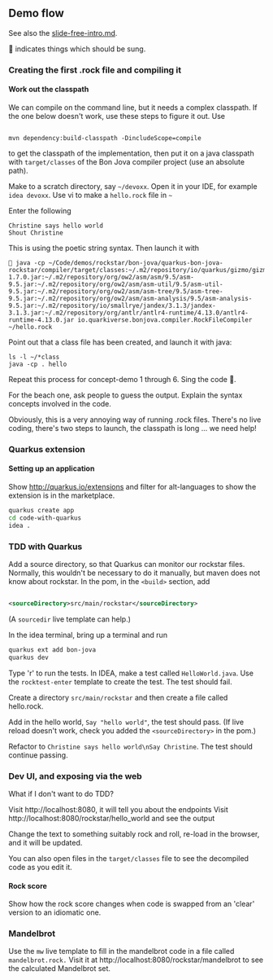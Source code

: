 ## Demo flow

See also the [slide-free-intro.md](slide-free-intro.md).

🎵 indicates things which should be sung.

### Creating the first .rock file and compiling it

#### Work out the classpath

We can compile on the command line, but it needs a complex classpath. If the one below doesn't work, use these steps to
figure it out. Use

```shell

mvn dependency:build-classpath -DincludeScope=compile
 ```

to get the classpath of the implementation, then put it on a java classpath with `target/classes` of the Bon Jova
compiler project (use an absolute path).

Make to a scratch directory, say `~/devoxx`. Open it in your IDE, for example `idea devoxx`.
Use vi to make a `hello.rock` file in `~`

Enter the following

```shell
Christine says hello world
Shout Christine
```

This is using the poetic string syntax. Then launch it with

```
🎵 java -cp ~/Code/demos/rockstar/bon-jova/quarkus-bon-jova-rockstar/compiler/target/classes:~/.m2/repository/io/quarkus/gizmo/gizmo/1.7.0/gizmo-1.7.0.jar:~/.m2/repository/org/ow2/asm/asm/9.5/asm-9.5.jar:~/.m2/repository/org/ow2/asm/asm-util/9.5/asm-util-9.5.jar:~/.m2/repository/org/ow2/asm/asm-tree/9.5/asm-tree-9.5.jar:~/.m2/repository/org/ow2/asm/asm-analysis/9.5/asm-analysis-9.5.jar:~/.m2/repository/io/smallrye/jandex/3.1.3/jandex-3.1.3.jar:~/.m2/repository/org/antlr/antlr4-runtime/4.13.0/antlr4-runtime-4.13.0.jar io.quarkiverse.bonjova.compiler.RockFileCompiler ~/hello.rock
```

Point out that a class file has been created, and launch it with java:

```shell
ls -l ~/*class
java -cp . hello
```

Repeat this process for concept-demo 1 through 6. Sing the code 🎵.

For the beach one, ask people to guess the output. Explain the syntax concepts involved in the code.

Obviously, this is a very annoying way of running .rock files. There's no live coding, there's two steps to launch, the
classpath is long ... we need help!

### Quarkus extension

#### Setting up an application

Show http://quarkus.io/extensions and filter for alt-languages to show the extension is in the marketplace.

```sh
quarkus create app
cd code-with-quarkus
idea .
```

### TDD with Quarkus

Add a source directory, so that Quarkus can monitor our rockstar files. Normally, this wouldn't be necessary to do it
manually, but maven does not know about rockstar. In the pom, in the `<build>` section, add

```xml

<sourceDirectory>src/main/rockstar</sourceDirectory>
```

(A `sourcedir` live template can help.)

In the idea terminal, bring up a terminal and run

```sh
quarkus ext add bon-jova
quarkus dev
```

Type 'r' to run the tests. In IDEA, make a test called `HelloWorld.java`. Use the `rocktest-enter` template to create
the test.
The test should fail.

Create a directory `src/main/rockstar` and then create a file called hello.rock.

Add in the hello world, `Say "hello world"`, the test should pass.
(If live reload doesn't work, check you added the `<sourceDirectory>` in the pom.)

Refactor to `Christine says hello world\nSay Christine`. The test should continue passing.

### Dev UI, and exposing via the web

What if I don't want to do TDD?

Visit http://localhost:8080, it will tell you about the endpoints
Visit http://localhost:8080/rockstar/hello_world and see the output

Change the text to something suitably rock and roll, re-load in the browser, and it will be updated.

You can also open files in the `target/classes` file to see the decompiled code as you edit it.

#### Rock score

Show how the rock score changes when code is swapped from an 'clear' version to an idiomatic one.

### Mandelbrot

Use the `mw` live template to fill in the mandelbrot code in a file called `mandelbrot.rock.` Visit it
at http://localhost:8080/rockstar/mandelbrot to see the calculated Mandelbrot set.